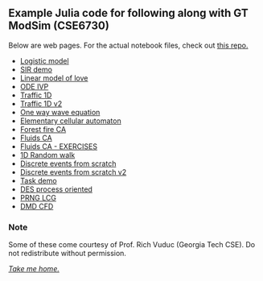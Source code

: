## Example Julia code for following along with GT ModSim (CSE6730)

Below are web pages. For the actual notebook files, check out [this repo.](https://github.com/modsim-gt-shb/demos)

* [Logistic model](julia-notebooks/logistic-model-julia2.jl.html)
* [SIR demo](julia-notebooks/sir-demo-julia.jl.html)
* [Linear model of love](julia-notebooks/linear-model-of-love.jl.html)
* [ODE IVP](julia-notebooks/ode-ivp-demo2.jl.html)
* [Traffic 1D](julia-notebooks/traffic-1d.jl.html)
* [Traffic 1D v2](julia-notebooks/traffic-1d-v2.jl.html)
* [One way wave equation](julia-notebooks/one-way-wave-eq2.jl.html)
* [Elementary cellular automaton](julia-notebooks/elementary-cellular-automaton.jl.html)
* [Forest fire CA](julia-notebooks/forest-fire-ca.jl.html)
* [Fluids CA](julia-notebooks/fluids-ca.jl.html)
* [Fluids CA - EXERCISES](julia-notebooks/fluids-ca--EXERCISES.jl.html)
* [1D Random walk](julia-notebooks/1d-random-walk.jl.html)
* [Discrete events from scratch](julia-notebooks/discrete-events-from-scratch.jl.html)
* [Discrete events from scratch v2](julia-notebooks/discrete-events-from-scratch2.jl.html)
* [Task demo](julia-notebooks/task-demo.jl.html)
* [DES process oriented](julia-notebooks/des-process-oriented4.jl.html)
* [PRNG LCG](julia-notebooks/prng-lcg-lehmer.jl.html)
* [DMD CFD](julia-notebooks/dmd-cfd2.jl.html)

### Note

Some of these come courtesy of Prof. Rich Vuduc (Georgia Tech CSE). 
Do not redistribute without permission.

[_Take me home._](https://github.com/modsim-gt-shb)


